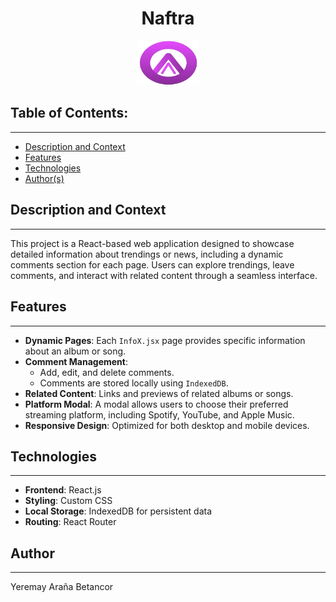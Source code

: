 <h1 align="center">Naftra</h1>
<p align="center"><img src="https://github.com/yeremay13/Naftra/blob/master/public/Nlogo3.png?raw=true" alt="Naftra Logo" width="100"/></p> 

## Table of Contents:
---

- [Description and Context](#description-and-context)
- [Features](#features)
- [Technologies](#technologies)
- [Author(s)](#authors)

## Description and Context
---
This project is a React-based web application designed to showcase detailed information about trendings or news, including a dynamic comments section for each page. Users can explore trendings, leave comments, and interact with related content through a seamless interface.

## Features
---
- **Dynamic Pages**: Each `InfoX.jsx` page provides specific information about an album or song.
- **Comment Management**:
  - Add, edit, and delete comments.
  - Comments are stored locally using `IndexedDB`.
- **Related Content**: Links and previews of related albums or songs.
- **Platform Modal**: A modal allows users to choose their preferred streaming platform, including Spotify, YouTube, and Apple Music.
- **Responsive Design**: Optimized for both desktop and mobile devices.

## Technologies
---
- **Frontend**: React.js
- **Styling**: Custom CSS
- **Local Storage**: IndexedDB for persistent data
- **Routing**: React Router

## Author
---
Yeremay Araña Betancor

